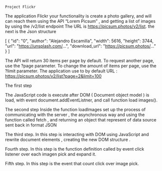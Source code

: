   	Project Flickr

The application Flickr your functionality is create a photo gallery, and will  can reach them  using   the API “Lorem Picsum” , and getting  a list of images by using the /v2/list endpoint
The URL is  https://picsum.photos/v2/list. the next is the Json structure

[
    {
        "id": "0",
        "author": "Alejandro Escamilla",
        "width": 5616,
        "height": 3744,
        "url": "https://unsplash.com/...",
        "download_url": "https://picsum.photos/..."
    }
]

The API will return 30 items per page by default.
To request another page, use the ?page parameter.
To change the amount of items per page, use the  ?limit parameter.
The application use to  by default URL : https://picsum.photos/v2/list?page=2&limit=100


The first step

The JavaScript code is execute after DOM ( Document object model ) is load, with event document.addEventListner, and call function load images().     

 

The second step 
Inside the function  loadImages set up the process of communicating with the server , the asynchronous way and using the function called  fetch , and returning an object that represent of data source sent back  in format JSON 
 

The third   step. 
In this step is interacting with DOM using JavaScript and rewrite document elements , creating the new DOM structure .
 
 
Fourth step.
In this step is the function definition  called by event click listener over each imagen pick 
and expand it. 
 


Fifth step.
In this step is the event that count click  over image pick.
 

